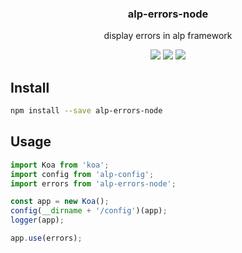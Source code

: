 <h3 align="center">
  alp-errors-node
</h3>

<p align="center">
  display errors in alp framework
</p>

<p align="center">
  <a href="https://npmjs.org/package/alp-errors-node"><img src="https://img.shields.io/npm/v/alp-errors-node.svg?style=flat-square"></a>
  <a href="https://david-dm.org/alpjs/alp-errors-node"><img src="https://david-dm.org/alpjs/alp-errors-node.svg?style=flat-square"></a>
  <a href="https://dependencyci.com/github/alpjs/alp-errors-node"><img src="https://dependencyci.com/github/alpjs/alp-errors-node/badge?style=flat-square"></a>
</p>

## Install

```bash
npm install --save alp-errors-node
```

## Usage

```js
import Koa from 'koa';
import config from 'alp-config';
import errors from 'alp-errors-node';

const app = new Koa();
config(__dirname + '/config')(app);
logger(app);

app.use(errors);
```
